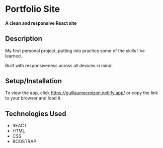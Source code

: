 # Portfolio Site

#### A clean and responsive React site

## Description
My first personal project, putting into practice some of the skills I've learned.

Built with responsiveness across all devices in mind. 


## Setup/Installation
To view the app, click https://guillaumecroizon.netlify.app/ or copy the link to your browser and load it.

## Technologies Used

* REACT
* HTML
* CSS
* BOOSTRAP
